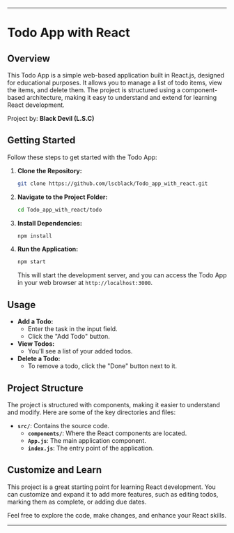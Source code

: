
---

# Todo App with React

## Overview

This Todo App is a simple web-based application built in React.js, designed for educational purposes. It allows you to manage a list of todo items, view the items, and delete them. The project is structured using a component-based architecture, making it easy to understand and extend for learning React development.

Project by: **Black Devil (L.S.C)**

## Getting Started

Follow these steps to get started with the Todo App:

1. **Clone the Repository:**

   ```bash
   git clone https://github.com/lscblack/Todo_app_with_react.git
   ```

2. **Navigate to the Project Folder:**

   ```bash
   cd Todo_app_with_react/todo
   ```

3. **Install Dependencies:**

   ```bash
   npm install
   ```

4. **Run the Application:**

   ```bash
   npm start
   ```

   This will start the development server, and you can access the Todo App in your web browser at `http://localhost:3000`.

## Usage

- **Add a Todo:**
  - Enter the task in the input field.
  - Click the "Add Todo" button.
- **View Todos:**
  - You'll see a list of your added todos.
- **Delete a Todo:**
  - To remove a todo, click the "Done" button next to it.

## Project Structure

The project is structured with components, making it easier to understand and modify. Here are some of the key directories and files:

- **`src/`**: Contains the source code.
  - **`components/`**: Where the React components are located.
  - **`App.js`**: The main application component.
  - **`index.js`**: The entry point of the application.

## Customize and Learn

This project is a great starting point for learning React development. You can customize and expand it to add more features, such as editing todos, marking them as complete, or adding due dates.

Feel free to explore the code, make changes, and enhance your React skills.

---